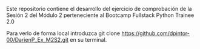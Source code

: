 Este repositorio contiene el desarrollo del ejercicio de comprobación de la Sesión 2 del Módulo 2
perteneciente al Bootcamp Fullstack Python Trainee 2.0

Para verlo de forma local introduzca git clone https://github.com/dpintor-00/DarienP_Ex_M2S2.git
en su terminal.
